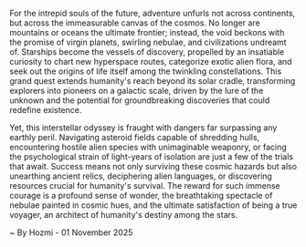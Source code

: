
For the intrepid souls of the future, adventure unfurls not across continents, but across the immeasurable canvas of the cosmos. No longer are mountains or oceans the ultimate frontier; instead, the void beckons with the promise of virgin planets, swirling nebulae, and civilizations undreamt of. Starships become the vessels of discovery, propelled by an insatiable curiosity to chart new hyperspace routes, categorize exotic alien flora, and seek out the origins of life itself among the twinkling constellations. This grand quest extends humanity's reach beyond its solar cradle, transforming explorers into pioneers on a galactic scale, driven by the lure of the unknown and the potential for groundbreaking discoveries that could redefine existence.

Yet, this interstellar odyssey is fraught with dangers far surpassing any earthly peril. Navigating asteroid fields capable of shredding hulls, encountering hostile alien species with unimaginable weaponry, or facing the psychological strain of light-years of isolation are just a few of the trials that await. Success means not only surviving these cosmic hazards but also unearthing ancient relics, deciphering alien languages, or discovering resources crucial for humanity's survival. The reward for such immense courage is a profound sense of wonder, the breathtaking spectacle of nebulae painted in cosmic hues, and the ultimate satisfaction of being a true voyager, an architect of humanity's destiny among the stars.

~ By Hozmi - 01 November 2025
